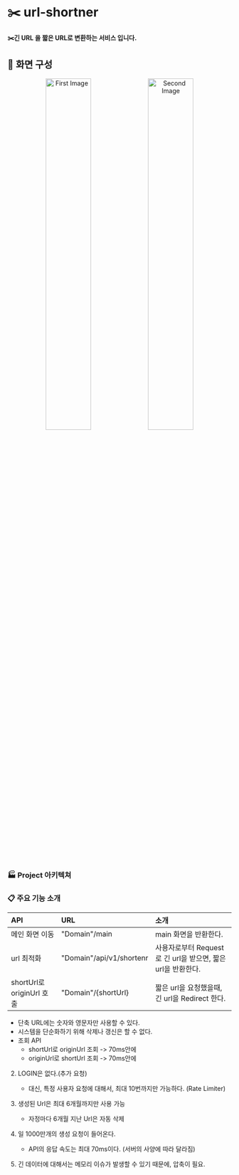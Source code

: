 # ✂️ url-shortner

**✂️긴 URL 을 짧은 URL로 변환하는 서비스 입니다.**   

## 📌 화면 구성
<p align="center">
    <img src="https://github.com/selab-hs/url-shortener/assets/76032947/1abab77e-d71c-44af-9487-bd2183efddf6" alt="First Image" width="45%"/>
  <img src="https://github.com/selab-hs/url-shortener/assets/76032947/0798670d-4b43-401c-be69-a583e5036e7c" alt="Second Image" width="45%"/>
</p>

### 🏭 Project 아키텍쳐


### 📋 주요 기능 소개

|API|URL|소개|
|:--------|:---------|:------------|
|메인 화면 이동| "Domain"/main| main 화면을 반환한다.|
|url 최적화| "Domain"/api/v1/shortenr| 사용자로부터 Request로 긴 url을 받으면, 짧은 url을 반환한다.|
|shortUrl로 originUrl 호출|"Domain"/{shortUrl}|짧은 url을 요청했을때, 긴 url을 Redirect 한다.|

   - 단축 URL에는 숫자와 영문자만 사용할 수 있다.
   - 시스템을 단순화하기 위해 삭제나 갱신은 할 수 없다.
   - 조회 API
      - shortUrl로 originUrl 조회 -> 70ms안에
      - originUrl로 shortUrl 조회 -> 70ms안에

2. LOGIN은 없다.(추가 요청)
   - 대신, 특정 사용자 요청에 대해서, 최대 10번까지만 가능하다. (Rate Limiter)

3. 생성된 Url은 최대 6개월까지만 사용 가능
   - 자정마다 6개월 지난 Url은 자동 삭제 

4. 일 1000만개의 생성 요청이 들어온다.
   - API의 응답 속도는 최대 70ms이다. (서버의 사양에 따라 달라짐)

5. 긴 데이터에 대해서는 메모리 이슈가 발생할 수 있기 때문에, 압축이 필요.
